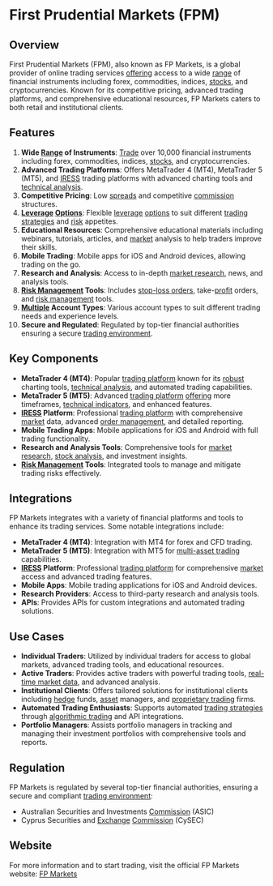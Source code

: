 # First Prudential Markets (FPM)

## Overview
First Prudential Markets (FPM), also known as FP Markets, is a global provider of online trading services [offering](../o/offering.md) access to a wide [range](../r/range.md) of financial instruments including forex, commodities, indices, [stocks](../s/stock.md), and cryptocurrencies. Known for its competitive pricing, advanced trading platforms, and comprehensive educational resources, FP Markets caters to both retail and institutional clients.

## Features
1. **Wide [Range](../r/range.md) of Instruments**: [Trade](../t/trade.md) over 10,000 financial instruments including forex, commodities, indices, [stocks](../s/stock.md), and cryptocurrencies.
2. **Advanced Trading Platforms**: Offers MetaTrader 4 (MT4), MetaTrader 5 (MT5), and [IRESS](../i/iress.md) trading platforms with advanced charting tools and [technical analysis](../t/technical_analysis.md).
3. **Competitive Pricing**: Low [spreads](../s/spreads.md) and competitive [commission](../c/commission.md) structures.
4. **[Leverage](../l/leverage.md) [Options](../o/options.md)**: Flexible [leverage](../l/leverage.md) [options](../o/options.md) to suit different [trading strategies](../t/trading_strategies.md) and [risk](../r/risk.md) appetites.
5. **Educational Resources**: Comprehensive educational materials including webinars, tutorials, articles, and [market](../m/market.md) analysis to help traders improve their skills.
6. **Mobile Trading**: Mobile apps for iOS and Android devices, allowing trading on the go.
7. **Research and Analysis**: Access to in-depth [market research](../m/market_research.md), news, and analysis tools.
8. **[Risk Management](../r/risk_management.md) Tools**: Includes [stop-loss orders](../s/stop-loss_orders.md), take-[profit](../p/profit.md) orders, and [risk management](../r/risk_management.md) tools.
9. **[Multiple](../m/multiple.md) Account Types**: Various account types to suit different trading needs and experience levels.
10. **Secure and Regulated**: Regulated by top-tier financial authorities ensuring a secure [trading environment](../t/trading_environment.md).

## Key Components
- **MetaTrader 4 (MT4)**: Popular [trading platform](../t/trading_platform.md) known for its [robust](../r/robust.md) charting tools, [technical analysis](../t/technical_analysis.md), and automated trading capabilities.
- **MetaTrader 5 (MT5)**: Advanced [trading platform](../t/trading_platform.md) [offering](../o/offering.md) more timeframes, [technical indicators](../t/technical_indicators.md), and enhanced features.
- **[IRESS](../i/iress.md) Platform**: Professional [trading platform](../t/trading_platform.md) with comprehensive [market](../m/market.md) data, advanced [order management](../o/order_management_in_trading.md), and detailed reporting.
- **Mobile Trading Apps**: Mobile applications for iOS and Android with full trading functionality.
- **Research and Analysis Tools**: Comprehensive tools for [market research](../m/market_research.md), [stock analysis](../s/stock_analysis.md), and investment insights.
- **[Risk Management](../r/risk_management.md) Tools**: Integrated tools to manage and mitigate trading risks effectively.

## Integrations
FP Markets integrates with a variety of financial platforms and tools to enhance its trading services. Some notable integrations include:

- **MetaTrader 4 (MT4)**: Integration with MT4 for forex and CFD trading.
- **MetaTrader 5 (MT5)**: Integration with MT5 for [multi-asset trading](../m/multi-asset_trading.md) capabilities.
- **[IRESS](../i/iress.md) Platform**: Professional [trading platform](../t/trading_platform.md) for comprehensive [market](../m/market.md) access and advanced trading features.
- **Mobile Apps**: Mobile trading applications for iOS and Android devices.
- **Research Providers**: Access to third-party research and analysis tools.
- **APIs**: Provides APIs for custom integrations and automated trading solutions.

## Use Cases
- **Individual Traders**: Utilized by individual traders for access to global markets, advanced trading tools, and educational resources.
- **Active Traders**: Provides active traders with powerful trading tools, [real-time market data](../r/real-time_market_data.md), and advanced analysis.
- **Institutional Clients**: Offers tailored solutions for institutional clients including [hedge](../h/hedge.md) funds, [asset](../a/asset.md) managers, and [proprietary trading](../p/proprietary_trading.md) firms.
- **Automated Trading Enthusiasts**: Supports automated [trading strategies](../t/trading_strategies.md) through [algorithmic trading](../a/algorithmic_trading.md) and API integrations.
- **Portfolio Managers**: Assists portfolio managers in tracking and managing their investment portfolios with comprehensive tools and reports.

## Regulation
FP Markets is regulated by several top-tier financial authorities, ensuring a secure and compliant [trading environment](../t/trading_environment.md):
- Australian Securities and Investments [Commission](../c/commission.md) (ASIC)
- Cyprus Securities and [Exchange](../e/exchange.md) [Commission](../c/commission.md) (CySEC)

## Website
For more information and to start trading, visit the official FP Markets website: [FP Markets](https://www.fpmarkets.com)
